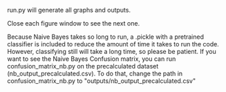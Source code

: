 run.py will generate all graphs and outputs.

Close each figure window to see the next one.

Because Naive Bayes takes so long to run, a .pickle with a pretrained classifier is included to reduce the amount of time it takes to run the code. However, classifying still will take a long time, so please be patient. If you want to see the Naive Bayes Confusion matrix, you can run confusion_matrix_nb.py on the precalculated dataset (nb_output_precalculated.csv). To do that, change the path in confusion_matrix_nb.py to "outputs/nb_output_precalculated.csv"
